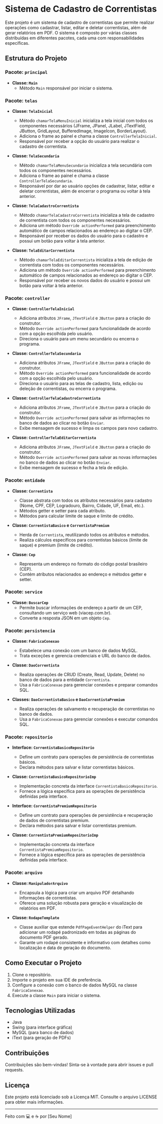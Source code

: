 # Sistema de Cadastro de Correntistas

Este projeto é um sistema de cadastro de correntistas que permite realizar operações como cadastrar, listar, editar e deletar correntistas, além de gerar relatórios em PDF. O sistema é composto por várias classes distribuídas em diferentes pacotes, cada uma com responsabilidades específicas.

## Estrutura do Projeto

### Pacote: `principal`
- **Classe: `Main`**
  - Método `Main` responsável por iniciar o sistema.

### Pacote: `telas`
- **Classe: `TelaInicial`**
  - Método `chamarTelaMenuInicial` inicializa a tela inicial com todos os componentes necessários (JFrame, JPanel, JLabel, JTextField, JButton, GridLayout, BufferedImage, ImageIcon, BorderLayout).
  - Adiciona o frame ao painel e chama a classe `ControllerTelaInicial`.
  - Responsável por receber a opção do usuário para realizar o cadastro de correntista.

- **Classe: `TelaSecundaria`**
  - Método `chamarTelaMenuSecundario` inicializa a tela secundária com todos os componentes necessários.
  - Adiciona o frame ao painel e chama a classe `ControllerTelaSecundaria`.
  - Responsável por dar ao usuário opções de cadastrar, listar, editar e deletar correntistas, além de encerrar o programa ou voltar à tela anterior.

- **Classe: `TelaCadastroCorrentista`**
  - Método `chamarTelaCadastroCorrentista` inicializa a tela de cadastro de correntista com todos os componentes necessários.
  - Adiciona um método `Override actionPerformed` para preenchimento automático de campos relacionados ao endereço ao digitar o CEP.
  - Responsável por receber os dados do usuário para o cadastro e possui um botão para voltar à tela anterior.

- **Classe: `TelaEditarCorrentista`**
  - Método `chamarTelaEditarCorrentista` inicializa a tela de edição de correntista com todos os componentes necessários.
  - Adiciona um método `Override actionPerformed` para preenchimento automático de campos relacionados ao endereço ao digitar o CEP.
  - Responsável por receber os novos dados do usuário e possui um botão para voltar à tela anterior.

### Pacote: `controller`
- **Classe: `ControllerTelaInicial`**
  - Adiciona atributos `JFrame`, `JTextField` e `JButton` para a criação do construtor.
  - Método `Override actionPerformed` para funcionalidade de acordo com a opção escolhida pelo usuário.
  - Direciona o usuário para um menu secundário ou encerra o programa.

- **Classe: `ControllerTelaSecundaria`**
  - Adiciona atributos `JFrame`, `JTextField` e `JButton` para a criação do construtor.
  - Método `Override actionPerformed` para funcionalidade de acordo com a opção escolhida pelo usuário.
  - Direciona o usuário para as telas de cadastro, lista, edição ou deleção de correntistas, ou encerra o programa.

- **Classe: `ControllerTelaCadastroCorrentista`**
  - Adiciona atributos `JFrame`, `JTextField` e `JButton` para a criação do construtor.
  - Método `Override actionPerformed` para salvar as informações no banco de dados ao clicar no botão `Enviar`.
  - Exibe mensagem de sucesso e limpa os campos para novo cadastro.

- **Classe: `ControllerTelaEditarCorrentista`**
  - Adiciona atributos `JFrame`, `JTextField` e `JButton` para a criação do construtor.
  - Método `Override actionPerformed` para salvar as novas informações no banco de dados ao clicar no botão `Enviar`.
  - Exibe mensagem de sucesso e fecha a tela de edição.

### Pacote: `entidade`
- **Classe: `Correntista`**
  - Classe abstrata com todos os atributos necessários para cadastro (Nome, CPF, CEP, Logradouro, Bairro, Cidade, UF, Email, etc.).
  - Métodos getter e setter para cada atributo.
  - Métodos para calcular limite de saque e limite de crédito.

- **Classe: `CorrentistaBasico` e `CorrentistaPremium`**
  - Herda de `Correntista`, reutilizando todos os atributos e métodos.
  - Realiza cálculos específicos para correntistas básicos (limite de saque) e premium (limite de crédito).

- **Classe: `Cep`**
  - Representa um endereço no formato do código postal brasileiro (CEP).
  - Contém atributos relacionados ao endereço e métodos getter e setter.

### Pacote: `service`
- **Classe: `BuscarCep`**
  - Permite buscar informações de endereço a partir de um CEP, consultando um serviço web (viacep.com.br).
  - Converte a resposta JSON em um objeto `Cep`.

### Pacote: `persistencia`
- **Classe: `FabricaConexao`**
  - Estabelece uma conexão com um banco de dados MySQL.
  - Trata exceções e gerencia credenciais e URL do banco de dados.

- **Classe: `DaoCorrentista`**
  - Realiza operações de CRUD (Create, Read, Update, Delete) no banco de dados para a entidade `Correntista`.
  - Usa a `FabricaConexao` para gerenciar conexões e preparar comandos SQL.

- **Classes: `DaoCorrentistaBasico` e `DaoCorrentistaPremium`**
  - Realiza operações de salvamento e recuperação de correntistas no banco de dados.
  - Usa a `FabricaConexao` para gerenciar conexões e executar comandos SQL.

### Pacote: `repositorio`
- **Interface: `CorrentistaBasicoRepositorio`**
  - Define um contrato para operações de persistência de correntistas básicos.
  - Declara métodos para salvar e listar correntistas básicos.

- **Classe: `CorrentistaBasicoRepositorioImp`**
  - Implementação concreta da interface `CorrentistaBasicoRepositorio`.
  - Fornece a lógica específica para as operações de persistência definidas pela interface.

- **Interface: `CorrentistaPremiumRepositorio`**
  - Define um contrato para operações de persistência e recuperação de dados de correntistas premium.
  - Declara métodos para salvar e listar correntistas premium.

- **Classe: `CorrentistaPremiumRepositorioImp`**
  - Implementação concreta da interface `CorrentistaPremiumRepositorio`.
  - Fornece a lógica específica para as operações de persistência definidas pela interface.

### Pacote: `arquivo`
- **Classe: `ManipuladorArquivo`**
  - Encapsula a lógica para criar um arquivo PDF detalhando informações de correntistas.
  - Oferece uma solução robusta para geração e visualização de relatórios em PDF.

- **Classe: `RodapeTemplate`**
  - Classe auxiliar que estende `PdfPageEventHelper` do iText para adicionar um rodapé padronizado em todas as páginas do documento PDF gerado.
  - Garante um rodapé consistente e informativo com detalhes como localização e data de geração do documento.

## Como Executar o Projeto

1. Clone o repositório.
2. Importe o projeto em sua IDE de preferência.
3. Configure a conexão com o banco de dados MySQL na classe `FabricaConexao`.
4. Execute a classe `Main` para iniciar o sistema.

## Tecnologias Utilizadas

- Java
- Swing (para interface gráfica)
- MySQL (para banco de dados)
- iText (para geração de PDFs)

## Contribuições

Contribuições são bem-vindas! Sinta-se à vontade para abrir issues e pull requests.

## Licença

Este projeto está licenciado sob a Licença MIT. Consulte o arquivo LICENSE para obter mais informações.

---

Feito com 💻 e ☕ por [Seu Nome]
